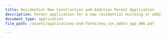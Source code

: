 ```yaml
---
title: Residential New Construction and Addition Permit Application
description: Permit application for a new residential building or addition.
document_type: application
file_path: /assets/applications-and-forms/new_con_addtn_app_AWU.pdf

---
```

